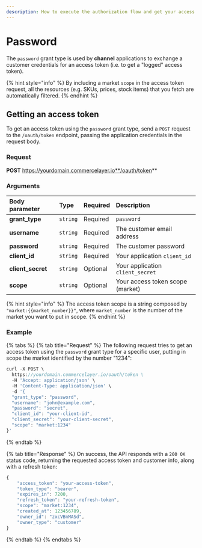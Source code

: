 ```yaml
---
description: How to execute the authorization flow and get your access token
---
```


# Password

The `password` grant type is used by **channel** applications to exchange a customer credentials for an access token \(i.e. to get a "logged" access token\).

{% hint style="info" %}
By including a market `scope` in the access token request, all the resources \(e.g. SKUs, prices, stock items\) that you fetch are automatically filtered.
{% endhint %}

## Getting an access token

To get an access token using the `password` grant type, send a `POST` request to the `/oauth/token` endpoint, passing the application credentials in the request body.

### Request

**POST** https://yourdomain.commercelayer.io**/oauth/token**

### Arguments

| Body parameter | Type | Required | Description |
| :--- | :--- | :--- | :--- |
| **grant\_type** | `string` | Required | `password` |
| **username** | `string` | Required | The customer email address |
| **password** | `string` | Required | The customer password |
| **client\_id** | `string` | Required | Your application `client_id` |
| **client\_secret** | `string` | Optional | Your application `client_secret` |
| **scope** | `string` | Optional | Your access token scope \(market\) |

{% hint style="info" %}
The access token scope is a string composed by `"market:{{market_number}}"`, where `market_number` is the number of the market you want to put in scope.
{% endhint %}

### Example

{% tabs %}
{% tab title="Request" %}
The following request tries to get an access token using the `password` grant type for a specific user, putting in scope the market identified by the number "1234":

```javascript
curl -X POST \
  https://yourdomain.commercelayer.io/oauth/token \
  -H 'Accept: application/json' \
  -H 'Content-Type: application/json' \
  -d '{
  "grant_type": "password",
  "username": "john@example.com",
  "password": "secret",
  "client_id": "your-client-id",
  "client_secret": "your-client-secret",
  "scope": "market:1234"
}'
```
{% endtab %}

{% tab title="Response" %}
On success, the API responds with a `200 OK` status code, returning the requested access token and customer info, along with a refresh token:

```javascript
{
    "access_token": "your-access-token",
    "token_type": "bearer",
    "expires_in": 7200,
    "refresh_token": "your-refresh-token",
    "scope": "market:1234",
    "created_at": 123456789,
    "owner_id": "zxcVBnMASd",
    "owner_type": "customer"
}
```
{% endtab %}
{% endtabs %}


